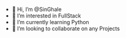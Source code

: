 - 👋 Hi, I’m @SinGhale
- 👀 I’m interested in FullStack
- 🌱 I’m currently learning Python
- 💞️ I’m looking to collaborate on any Projects

<!---
SinGhale/SinGhale is a ✨ special ✨ repository because its `README.md` (this file) appears on your GitHub profile.
You can click the Preview link to take a look at your changes.
--->

